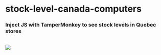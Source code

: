 # stock-level-canada-computers

### Inject JS with TamperMonkey to see stock levels in Quebec stores
<br />
<img src="./demo.gif" />
